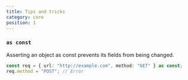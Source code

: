 ```yaml
---
title: Tips and tricks
category: core
position: 1
---
```


### `as const`

Asserting an object as const prevents its fields from being changed.

```ts
const req = { url: "http://example.com", method: "GET" } as const;
req.method = "POST"; // Error
```
